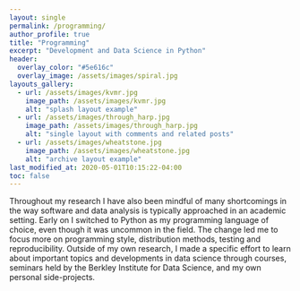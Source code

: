 ```yaml
---
layout: single
permalink: /programming/
author_profile: true
title: "Programming"
excerpt: "Development and Data Science in Python"
header:
  overlay_color: "#5e616c"
  overlay_image: /assets/images/spiral.jpg
layouts_gallery:
  - url: /assets/images/kvmr.jpg
    image_path: /assets/images/kvmr.jpg
    alt: "splash layout example"
  - url: /assets/images/through_harp.jpg
    image_path: /assets/images/through_harp.jpg
    alt: "single layout with comments and related posts"
  - url: /assets/images/wheatstone.jpg
    image_path: /assets/images/wheatstone.jpg
    alt: "archive layout example"
last_modified_at: 2020-05-01T10:15:22-04:00
toc: false
---
```


Throughout my research I have also been mindful of many shortcomings in the way
software and data analysis is typically approached in an academic setting. Early on I
switched to Python as my programming language of choice, even though it was uncommon
in the field. The change led me to focus more on programming style, distribution
methods, testing and reproducibility. Outside of my own research, I made a specific
effort to learn about important topics and developments in data science through
courses, seminars held by the Berkley Institute for Data Science, and my own personal
side-projects.
